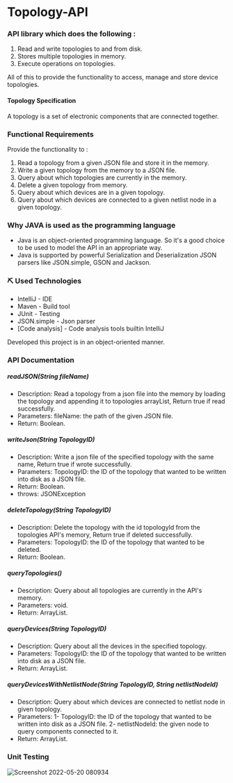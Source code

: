 # Topology-API

### API library which does the following :
1. Read and write topologies to and from disk.
2. Stores multiple topologies in memory.
3. Execute operations on topologies.

All of this to provide the functionality to access, manage and store device topologies.

#### Topology Specification
A topology is a set of electronic components that are connected together.

### Functional Requirements
Provide the functionality to :
1. Read a topology from a given JSON file and store it in the memory.
2. Write a given topology from the memory to a JSON file.
3. Query about which topologies are currently in the memory.
4. Delete a given topology from memory.
5. Query about which devices are in a given topology.
6. Query about which devices are connected to a given netlist node in a given topology.

### Why JAVA is used as the programming language

- Java is an object-oriented programming language. So it's a good choice to be used to model the API in an appropriate way.
- Java is supported by powerful Serialization and Deserialization JSON parsers like JSON.simple, GSON and Jackson.

### ⛏️ Used Technologies

- IntelliJ - IDE
- Maven - Build tool
- JUnit - Testing
- JSON.simple - Json parser 
- [Code analysis] - Code analysis tools builtin IntelliJ


Developed this project is in an object-oriented manner.



### API Documentation

##### readJSON(String fileName)
- Description: Read a topology from a json file into the memory by loading the topology and appending it
    to topologies arrayList, Return true if read successfully.
- Parameters: fileName: the path of the given JSON file.
- Return: Boolean.

##### writeJson(String TopologyID)
- Description: Write a json file of the specified topology with the same name, Return true if wrote successfully.
- Parameters: TopologyID: the ID of the topology that wanted to be written into disk as a JSON file.
- Return: Boolean.
- throws: JSONException
    
##### deleteTopology(String TopologyID)
- Description: Delete the topology with the id topologyId from the topologies API's memory, Return true if deleted successfully.
- Parameters: TopologyID: the ID of the topology that wanted to be deleted.
- Return: Boolean.
    
##### queryTopologies()
- Description: Query about all topologies are currently in the API's memory.
- Parameters: void.
- Return: ArrayList<Topology>.

##### queryDevices(String TopologyID)
- Description: Query about all the devices in the specified topology.
- Parameters: TopologyID: the ID of the topology that wanted to be written into disk as a JSON file.
- Return: ArrayList<Component>.
  
##### queryDevicesWithNetlistNode(String TopologyID, String netlistNodeId)
- Description: Query about which devices are connected to netlist node in given topology.
- Parameters: 
  1- TopologyID: the ID of the topology that wanted to be written into disk as a JSON file.
  2- netlistNodeId: the given node to query components connected to it.
- Return: ArrayList<Component>.

### Unit Testing


![Screenshot 2022-05-20 080934](https://user-images.githubusercontent.com/61321123/169467770-7c294c61-21f0-46de-906b-e0db680f9992.png)

